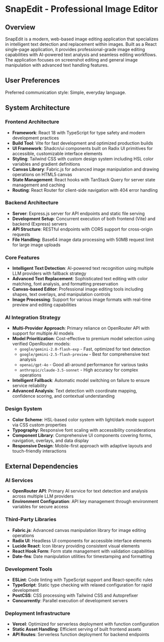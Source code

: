 # SnapEdit - Professional Image Editor

## Overview

SnapEdit is a modern, web-based image editing application that specializes in intelligent text detection and replacement within images. Built as a React single-page application, it provides professional-grade image editing capabilities with AI-powered text analysis and seamless editing workflows. The application focuses on screenshot editing and general image manipulation with advanced text handling features.

## User Preferences

Preferred communication style: Simple, everyday language.

## System Architecture

### Frontend Architecture
- **Framework**: React 18 with TypeScript for type safety and modern development practices
- **Build Tool**: Vite for fast development and optimized production builds
- **UI Framework**: Shadcn/ui components built on Radix UI primitives for accessible, customizable interface elements
- **Styling**: Tailwind CSS with custom design system including HSL color variables and gradient definitions
- **Canvas Library**: Fabric.js for advanced image manipulation and drawing operations on HTML5 canvas
- **State Management**: React hooks with TanStack Query for server state management and caching
- **Routing**: React Router for client-side navigation with 404 error handling

### Backend Architecture
- **Server**: Express.js server for API endpoints and static file serving
- **Development Setup**: Concurrent execution of both frontend (Vite) and backend (Express) servers
- **API Structure**: RESTful endpoints with CORS support for cross-origin requests
- **File Handling**: Base64 image data processing with 50MB request limit for large image uploads

### Core Features
- **Intelligent Text Detection**: AI-powered text recognition using multiple LLM providers with fallback strategy
- **Advanced Text Replacement**: Sophisticated text editing with color matching, font analysis, and formatting preservation
- **Canvas-based Editor**: Professional image editing tools including shapes, text overlays, and manipulation controls
- **Image Processing**: Support for various image formats with real-time preview and editing capabilities

### AI Integration Strategy
- **Multi-Provider Approach**: Primary reliance on OpenRouter API with support for multiple AI models
- **Model Prioritization**: Cost-effective to premium model selection using verified OpenRouter models:
  - `google/gemini-2.0-flash-exp` - Fast, optimized for text detection
  - `google/gemini-2.5-flash-preview` - Best for comprehensive text analysis
  - `openai/gpt-4o` - Good all-around performance for various tasks
  - `anthropic/claude-3.5-sonnet` - High accuracy for complex operations
- **Intelligent Fallback**: Automatic model switching on failure to ensure service reliability
- **Advanced Analysis**: Text detection with coordinate mapping, confidence scoring, and contextual understanding

### Design System
- **Color Scheme**: HSL-based color system with light/dark mode support via CSS custom properties
- **Typography**: Responsive font scaling with accessibility considerations
- **Component Library**: Comprehensive UI components covering forms, navigation, overlays, and data display
- **Responsive Design**: Mobile-first approach with adaptive layouts and touch-friendly interactions

## External Dependencies

### AI Services
- **OpenRouter API**: Primary AI service for text detection and analysis across multiple LLM providers
- **Environment Configuration**: API key management through environment variables for secure access

### Third-Party Libraries
- **Fabric.js**: Advanced canvas manipulation library for image editing operations
- **Radix UI**: Headless UI components for accessible interface elements
- **Lucide React**: Icon library providing consistent visual elements
- **React Hook Form**: Form state management with validation capabilities
- **Date-fns**: Date manipulation utilities for timestamping and formatting

### Development Tools
- **ESLint**: Code linting with TypeScript support and React-specific rules
- **TypeScript**: Static type checking with relaxed configuration for rapid development
- **PostCSS**: CSS processing with Tailwind CSS and Autoprefixer
- **Concurrently**: Parallel execution of development servers

### Deployment Infrastructure
- **Vercel**: Optimized for serverless deployment with function configuration
- **Static Asset Handling**: Efficient serving of built frontend assets
- **API Routes**: Serverless function deployment for backend endpoints